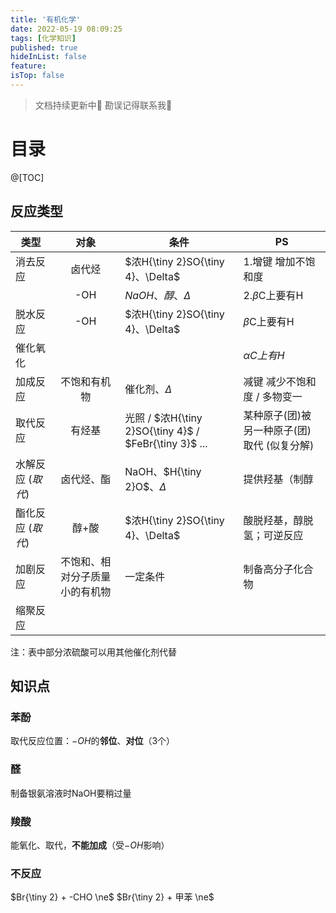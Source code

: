 ```yaml
---
title: '有机化学'
date: 2022-05-19 08:09:25
tags: [化学知识]
published: true
hideInList: false
feature: 
isTop: false
---
```

>文档持续更新中🔮
勘误记得联系我👀

# 目录

@[TOC]

## 反应类型

| 类型 | 对象 | 条件 | PS |
| - | :-: | - | - |
| 消去反应 | 卤代烃 | $浓H{\tiny 2}SO{\tiny 4}、\Delta$ | 1.增键 增加不饱和度 |
|    | -OH | $NaOH、醇、\Delta$ | 2.${\beta}$C上要有H |
| 脱水反应 | -OH | $浓H{\tiny 2}SO{\tiny 4}、\Delta$ | ${\beta}$C上要有H |
| 催化氧化 |  |  | $\alpha C上有H$ |
| 加成反应 | 不饱和有机物 | 催化剂、$\Delta$ | 减键 减少不饱和度 / 多物变一 |
| 取代反应 | 有烃基 | 光照 / $浓H{\tiny 2}SO{\tiny 4}$ / $FeBr{\tiny 3}$ ... |  某种原子(团)被另一种原子(团)取代 (似复分解)|
| 水解反应 (*取代*) | 卤代烃、酯 | NaOH、$H{\tiny 2}O$、$\Delta$ | 提供羟基（制醇 |
| 酯化反应 (*取代*) | 醇+酸 | $浓H{\tiny 2}SO{\tiny 4}、\Delta$ | 酸脱羟基，醇脱氢；可逆反应 |
| 加剧反应 | 不饱和、相对分子质量小的有机物 | 一定条件 | 制备高分子化合物 |
| 缩聚反应 |  |  |  |
注：表中部分浓硫酸可以用其他催化剂代替

## 知识点

### 苯酚

取代反应位置：$-OH$的**邻位**、**对位**（3个）

### 醛

制备银氨溶液时NaOH要稍过量

### 羧酸

能氧化、取代，**不能加成**（受$-OH$影响）

### 不反应

$Br{\tiny 2} + -CHO \ne$
$Br{\tiny 2} + 甲苯 \ne$



